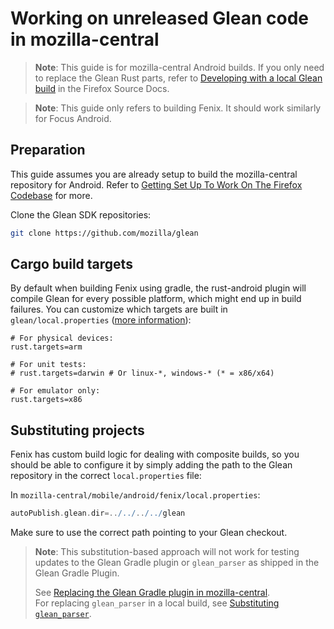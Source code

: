 # Working on unreleased Glean code in mozilla-central

> **Note**: This guide is for mozilla-central Android builds. If you only need to replace the Glean Rust parts, refer to [Developing with a local Glean build](https://firefox-source-docs.mozilla.org/toolkit/components/glean/dev/local_glean.html) in the Firefox Source Docs.

> **Note**: This guide only refers to building Fenix. It should work similarly for Focus Android.

## Preparation

This guide assumes you are already setup to build the mozilla-central repository for Android.
Refer to [Getting Set Up To Work On The Firefox Codebase](https://firefox-source-docs.mozilla.org/setup/index.html) for more.

Clone the Glean SDK repositories:

```sh
git clone https://github.com/mozilla/glean
```

## Cargo build targets

By default when building Fenix using gradle, the rust-android plugin will compile Glean for every possible platform,
which might end up in build failures.
You can customize which targets are built in `glean/local.properties`
([more information](https://github.com/ncalexan/rust-android-gradle/blob/HEAD/README.md#specifying-local-targets)):

```
# For physical devices:
rust.targets=arm

# For unit tests:
# rust.targets=darwin # Or linux-*, windows-* (* = x86/x64)

# For emulator only:
rust.targets=x86
```

## Substituting projects

Fenix has custom build logic for dealing with composite builds,
so you should be able to configure it by simply adding the path to the Glean repository in the correct `local.properties` file:

In `mozilla-central/mobile/android/fenix/local.properties`:

```groovy
autoPublish.glean.dir=../../../../glean
```

Make sure to use the correct path pointing to your Glean checkout.

> **Note**: This substitution-based approach will not work for testing updates to the Glean Gradle plugin or `glean_parser` as shipped in the Glean Gradle Plugin.
>
> See [Replacing the Glean Gradle plugin in mozilla-central](gradle-plugin-in-mc.md).  
> For replacing `glean_parser` in a local build, see [Substituting `glean_parser`](glean-parser-substitution.md).
